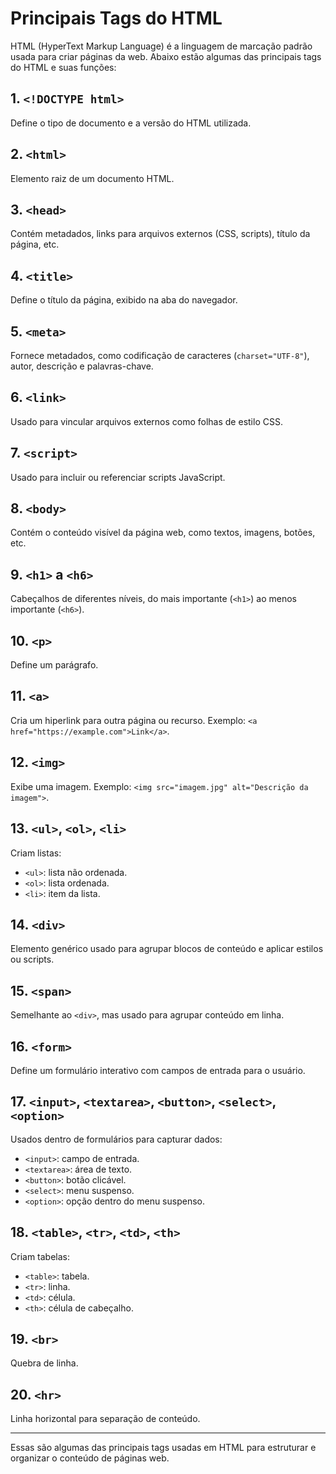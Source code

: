# Principais Tags do HTML

HTML (HyperText Markup Language) é a linguagem de marcação padrão usada para criar páginas da web. Abaixo estão algumas das principais tags do HTML e suas funções:

## 1. `<!DOCTYPE html>`
Define o tipo de documento e a versão do HTML utilizada.

## 2. `<html>`
Elemento raiz de um documento HTML.

## 3. `<head>`
Contém metadados, links para arquivos externos (CSS, scripts), título da página, etc.

## 4. `<title>`
Define o título da página, exibido na aba do navegador.

## 5. `<meta>`
Fornece metadados, como codificação de caracteres (`charset="UTF-8"`), autor, descrição e palavras-chave.

## 6. `<link>`
Usado para vincular arquivos externos como folhas de estilo CSS.

## 7. `<script>`
Usado para incluir ou referenciar scripts JavaScript.

## 8. `<body>`
Contém o conteúdo visível da página web, como textos, imagens, botões, etc.

## 9. `<h1>` a `<h6>`
Cabeçalhos de diferentes níveis, do mais importante (`<h1>`) ao menos importante (`<h6>`).

## 10. `<p>`
Define um parágrafo.

## 11. `<a>`
Cria um hiperlink para outra página ou recurso. Exemplo: `<a href="https://example.com">Link</a>`.

## 12. `<img>`
Exibe uma imagem. Exemplo: `<img src="imagem.jpg" alt="Descrição da imagem">`.

## 13. `<ul>`, `<ol>`, `<li>`
Criam listas:
- `<ul>`: lista não ordenada.
- `<ol>`: lista ordenada.
- `<li>`: item da lista.

## 14. `<div>`
Elemento genérico usado para agrupar blocos de conteúdo e aplicar estilos ou scripts.

## 15. `<span>`
Semelhante ao `<div>`, mas usado para agrupar conteúdo em linha.

## 16. `<form>`
Define um formulário interativo com campos de entrada para o usuário.

## 17. `<input>`, `<textarea>`, `<button>`, `<select>`, `<option>`
Usados dentro de formulários para capturar dados:
- `<input>`: campo de entrada.
- `<textarea>`: área de texto.
- `<button>`: botão clicável.
- `<select>`: menu suspenso.
- `<option>`: opção dentro do menu suspenso.

## 18. `<table>`, `<tr>`, `<td>`, `<th>`
Criam tabelas:
- `<table>`: tabela.
- `<tr>`: linha.
- `<td>`: célula.
- `<th>`: célula de cabeçalho.

## 19. `<br>`
Quebra de linha.

## 20. `<hr>`
Linha horizontal para separação de conteúdo.

---

Essas são algumas das principais tags usadas em HTML para estruturar e organizar o conteúdo de páginas web.

